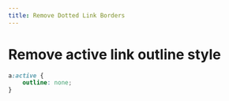 ```yaml
---
title: Remove Dotted Link Borders
---
```


# Remove active link outline style

```css
a:active {
    outline: none;
}
```
